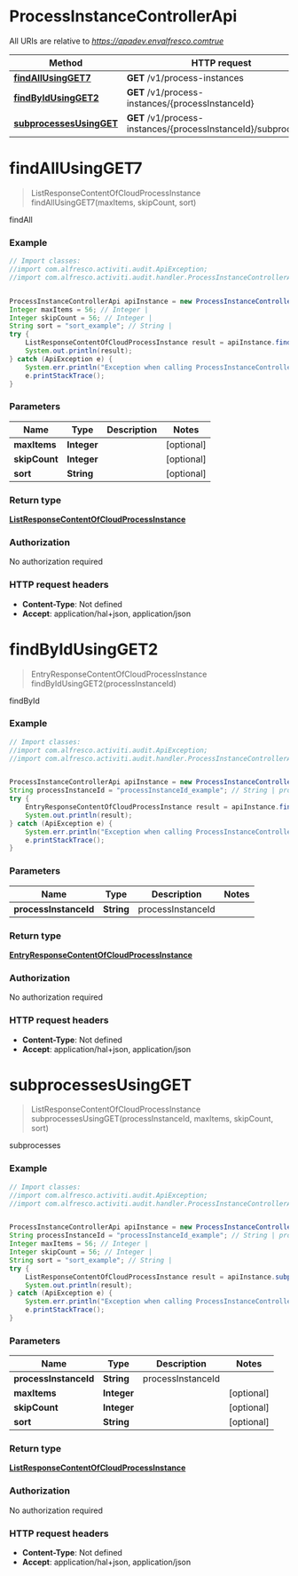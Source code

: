 # ProcessInstanceControllerApi

All URIs are relative to *https://apadev.envalfresco.comtrue*

Method | HTTP request | Description
------------- | ------------- | -------------
[**findAllUsingGET7**](ProcessInstanceControllerApi.md#findAllUsingGET7) | **GET** /v1/process-instances | findAll
[**findByIdUsingGET2**](ProcessInstanceControllerApi.md#findByIdUsingGET2) | **GET** /v1/process-instances/{processInstanceId} | findById
[**subprocessesUsingGET**](ProcessInstanceControllerApi.md#subprocessesUsingGET) | **GET** /v1/process-instances/{processInstanceId}/subprocesses | subprocesses


<a name="findAllUsingGET7"></a>
# **findAllUsingGET7**
> ListResponseContentOfCloudProcessInstance findAllUsingGET7(maxItems, skipCount, sort)

findAll

### Example
```java
// Import classes:
//import com.alfresco.activiti.audit.ApiException;
//import com.alfresco.activiti.audit.handler.ProcessInstanceControllerApi;


ProcessInstanceControllerApi apiInstance = new ProcessInstanceControllerApi();
Integer maxItems = 56; // Integer | 
Integer skipCount = 56; // Integer | 
String sort = "sort_example"; // String | 
try {
    ListResponseContentOfCloudProcessInstance result = apiInstance.findAllUsingGET7(maxItems, skipCount, sort);
    System.out.println(result);
} catch (ApiException e) {
    System.err.println("Exception when calling ProcessInstanceControllerApi#findAllUsingGET7");
    e.printStackTrace();
}
```

### Parameters

Name | Type | Description  | Notes
------------- | ------------- | ------------- | -------------
 **maxItems** | **Integer**|  | [optional]
 **skipCount** | **Integer**|  | [optional]
 **sort** | **String**|  | [optional]

### Return type

[**ListResponseContentOfCloudProcessInstance**](ListResponseContentOfCloudProcessInstance.md)

### Authorization

No authorization required

### HTTP request headers

 - **Content-Type**: Not defined
 - **Accept**: application/hal+json, application/json

<a name="findByIdUsingGET2"></a>
# **findByIdUsingGET2**
> EntryResponseContentOfCloudProcessInstance findByIdUsingGET2(processInstanceId)

findById

### Example
```java
// Import classes:
//import com.alfresco.activiti.audit.ApiException;
//import com.alfresco.activiti.audit.handler.ProcessInstanceControllerApi;


ProcessInstanceControllerApi apiInstance = new ProcessInstanceControllerApi();
String processInstanceId = "processInstanceId_example"; // String | processInstanceId
try {
    EntryResponseContentOfCloudProcessInstance result = apiInstance.findByIdUsingGET2(processInstanceId);
    System.out.println(result);
} catch (ApiException e) {
    System.err.println("Exception when calling ProcessInstanceControllerApi#findByIdUsingGET2");
    e.printStackTrace();
}
```

### Parameters

Name | Type | Description  | Notes
------------- | ------------- | ------------- | -------------
 **processInstanceId** | **String**| processInstanceId |

### Return type

[**EntryResponseContentOfCloudProcessInstance**](EntryResponseContentOfCloudProcessInstance.md)

### Authorization

No authorization required

### HTTP request headers

 - **Content-Type**: Not defined
 - **Accept**: application/hal+json, application/json

<a name="subprocessesUsingGET"></a>
# **subprocessesUsingGET**
> ListResponseContentOfCloudProcessInstance subprocessesUsingGET(processInstanceId, maxItems, skipCount, sort)

subprocesses

### Example
```java
// Import classes:
//import com.alfresco.activiti.audit.ApiException;
//import com.alfresco.activiti.audit.handler.ProcessInstanceControllerApi;


ProcessInstanceControllerApi apiInstance = new ProcessInstanceControllerApi();
String processInstanceId = "processInstanceId_example"; // String | processInstanceId
Integer maxItems = 56; // Integer | 
Integer skipCount = 56; // Integer | 
String sort = "sort_example"; // String | 
try {
    ListResponseContentOfCloudProcessInstance result = apiInstance.subprocessesUsingGET(processInstanceId, maxItems, skipCount, sort);
    System.out.println(result);
} catch (ApiException e) {
    System.err.println("Exception when calling ProcessInstanceControllerApi#subprocessesUsingGET");
    e.printStackTrace();
}
```

### Parameters

Name | Type | Description  | Notes
------------- | ------------- | ------------- | -------------
 **processInstanceId** | **String**| processInstanceId |
 **maxItems** | **Integer**|  | [optional]
 **skipCount** | **Integer**|  | [optional]
 **sort** | **String**|  | [optional]

### Return type

[**ListResponseContentOfCloudProcessInstance**](ListResponseContentOfCloudProcessInstance.md)

### Authorization

No authorization required

### HTTP request headers

 - **Content-Type**: Not defined
 - **Accept**: application/hal+json, application/json

